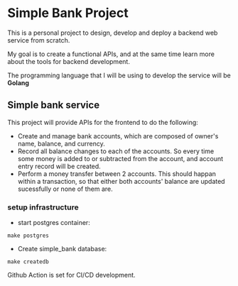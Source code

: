 # Simple Bank Project
This is a personal project to design, develop and deploy a backend web service from scratch.

My goal is to create a functional APIs, and at the same time learn more about the tools for backend development.

The programming language that I will be using to develop the service will be **Golang**

## Simple bank service
This project will provide APIs for the frontend to do the following:
+ Create and manage bank accounts, which are composed of owner's name, balance, and currency.
+ Record all balance changes to each of the accounts. So every time some money is added to or subtracted from the account, and account entry record will be created.
+ Perform a money transfer between 2 accounts. This should happan within a transaction, so that either both accounts' balance are updated sucessfully or none of them are.

### setup infrastructure
+ start postgres container:
```
make postgres
```
+ Create simple_bank database:
```
make createdb
```
Github Action is set for CI/CD development.
